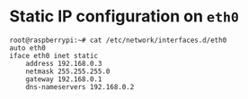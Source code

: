 # Static IP configuration on `eth0`
```
root@raspberrypi:~# cat /etc/network/interfaces.d/eth0 
auto eth0
iface eth0 inet static
    address 192.168.0.3
    netmask 255.255.255.0
    gateway 192.168.0.1
    dns-nameservers 192.168.0.2
```
